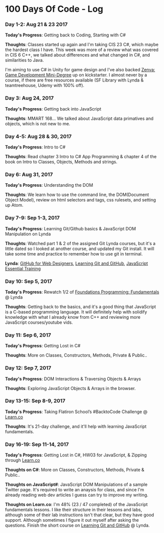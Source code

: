 # 100 Days Of Code - Log

### Day 1-2: Aug 21 & 23 2017

**Today's Progress**: Getting back to Coding, Starting with C#

**Thoughts**: Classes started up again and I'm taking CIS 23 C#, which maybe the hardest class I have. This week was more of a review what was covered in CIS 6 C++, we talked about differences and what changed in C#, and similarities to Java.

I'm aiming to use C# in Unity for game design and I've also backed [Zenva: Game Development Mini-Degree](https://kickstarter.com/projects/pablofarias/game-development-mini-degree-learn-to-code-and-mak/) up on kickstarter. I almost never by a course, if there are free resources available (SF Library with Lynda & teamtreehouse, Udemy with 100% off).


### Day 3: Aug 24, 2017

**Today's Progress**: Getting back into JavaScript

**Thoughts**: MMART 168... We talked about JavaScript data primatives and objects, which is not new to me.

### Day 4-5: Aug 28 & 30, 2017

**Today's Progress**: Intro to C#

**Thoughts**: Read chapter 3 Intro to C# App Programming & chapter 4 of the book on Intro to Classes, Objects, Methods and strings.


### Day 6: Aug 31, 2017

**Today's Progress**: Understanding the DOM

**Thoughts**: We learn how to use the command line, the DOM(Document Object Model), review on html selectors and tags, css rulesets, and setting up Atom.


### Day 7-9: Sep 1-3, 2017

**Today's Progress**: Learning Git/Github basics & JavaScript DOM Manipulation on Lynda

**Thoughts**: Watched part 1 & 2 of the assigned Git Lynda courses, but it's a little dated so I looked at another course, and updated my Git install. It will take some time and practice to remember how to use git in terminal.

**Lynda**: [GitHub for Web Designers](https://www.lynda.com/GitHub-tutorials/GitHub-Web-Designers/162276-2.html), [Learning Git and GitHub](https://www.lynda.com/Git-tutorials/Up-Running-Git-GitHub/409275-2.html), [JavaScript Essential Training](https://www.lynda.com/JavaScript-tutorials/JavaScript-Essential-Training/574716-2.html)


### Day 10: Sep 5, 2017

**Today's Progress**: Rewatch 1/2 of [Foundations Programming: Fundamentals](https://www.lynda.com/Programming-Foundations-tutorials/Foundations-Programming-Fundamentals/83603-2.html) @ Lynda

**Thoughts**: Getting back to the basics, and it's a good thing that JavaScript is a C-based programming language. It will definitely help with solidify knowledge with what I already know from C++ and reviewing more JavaScript courses/youtube vids.


### Day 11: Sep 6, 2017

**Today's Progress**: Getting Lost in C#

**Thoughts**: More on Classes, Constructors, Methods, Private & Public..


### Day 12: Sep 7, 2017

**Today's Progress**: DOM Interactions & Traversing Objects & Arrays

**Thoughts**: Exploring JavaScript Objects & Arrays in the browser.


### Day 13-15: Sep 8-9, 2017

**Today's Progress**: Taking Flatiron School’s #BacktoCode Challenge @ [Learn.co](https://learn.co)

**Thoughts**: It's 21-day challenge, and it'll help with learning JavaScript fundamentals.


### Day 16-19: Sep 11-14, 2017

**Today's Progress**: Getting Lost in C#, HW03 for JavaScript, & Zipping through [Learn.co](https://learn.co/marvellousdesign)

**Thoughts on C#**: More on Classes, Constructors, Methods, Private & Public..

**Thoughts on JavaScript#**: JavaScript DOM Manipulations of a sample Twitter page. It's required to write an anaysis for class, and since I'm already reading web dev articles I guess can try to improve my writing.

**Thoughts on Learn.co**: I'm 48% (23 / 47 completed) of the JavaScript fundamentals lessons. I like their structure in their lessons and labs, although some of their lab instructions isn't that clear, but they have good support. Although sometimes I figure it out myself after asking the questions. Finish the short course on [Learning Git and GitHub](https://www.lynda.com/Git-tutorials/Up-Running-Git-GitHub/409275-2.html) @ Lynda.


<!--
### Day : 

**Today's Progress**:

**Thoughts**: 

**Link(s) to work**:
-->
